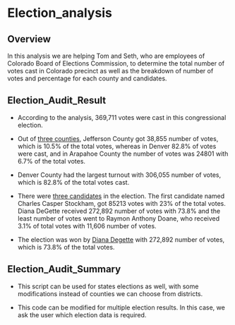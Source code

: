 # Election_analysis

## Overview

In this analysis we are helping Tom and Seth, who are employees of Colorado Board of Elections Commission, to determine the total number of votes cast in Colorado precinct as well as the breakdown of number of votes and percentage for each county and candidates.

## Election_Audit_Result

- According to the analysis,  369,711  votes were cast in this congressional election.

- Out of [three counties](https://drive.google.com/file/d/1iWDYqcQNpxFYSiD5mRTl4-Hqu-Ga6PSc/view?usp=sharing), Jefferson County got 38,855 number of votes, which is 10.5% of the total votes, whereas in Denver 82.8% of votes were cast, and in Arapahoe County the number of votes was 24801 with 6.7% of the total votes.

- Denver County had the largest turnout with 306,055 number of votes, which is 82.8% of the total votes cast.

- There were [three candidates](https://drive.google.com/file/d/1LTHCtbMXHIQAMUhYIJRR92H-XC8f8RP7/view?usp=sharing) in the election. The first candidate named Charles Casper Stockham, got 85213 votes with 23% of the total votes. Diana DeGette received 272,892 number of votes with 73.8% and the least number of votes went to Raymon Anthony Doane, who received 3.1% of total votes with 11,606 number of votes.

- The election was won by [Diana Degette](https://drive.google.com/file/d/1b9eY6U-5AJTOiF9ejnGBYG3OEJfShicJ/view?usp=sharing) with 272,892 number of votes, which is 73.8% of the total votes.

##  Election_Audit_Summary 

- This script can be used for states elections as well, with some modifications instead of counties we can choose from districts.

- This code can be modified for multiple election results. In this case, we ask the user which election data is required.


